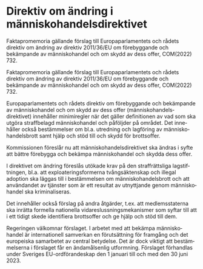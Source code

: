 # Direktiv om ändring i människohandelsdirektivet

Faktapromemoria gällande förslag till Europa­parla­mentets och rådets direktiv om ändring av direktiv 2011/36/EU om före­byggande och bekämpande av människo­handel och om skydd av dess offer, COM(2022) 732.

Faktapromemoria gällande förslag till Europa­parla­mentets och rådets direktiv om ändring av direktiv 2011/36/EU om före­byggande och bekämpande av människo­handel och om skydd av dess offer, COM(2022) 732.

Europaparlamentets och rådets direktiv om förebyggande och bekämpande av människo­handel och om skydd av dess offer (människo­handels­direktivet) inne­håller minimi­regler när det gäller defini­tionen av vad som ska utgöra straff­belagd människo­handel och påföljder på området. Det inne­håller också bestäm­melser om bl.a. utred­ning och lagföring av människo­handels­brott samt hjälp och stöd till och skydd för brottsoffer.

Kommissionen föreslår nu att människo­handels­direktivet ska ändras i syfte att bättre före­bygga och bekämpa människo­handel och skydda dess offer.

I direktivet om ändring föreslås utökade krav på den straff­rätts­liga lag­stif­tningen, bl.a. att exploaterings­formerna tvångs­äktenskap och illegal adoption ska läggas till i bestäm­melsen om människo­handels­brott och att användandet av tjänster som är ett resultat av utnyttjande genom människo­handel ska kriminali­seras.

Det inne­håller också förslag på andra åtgärder, t.ex. att medlems­staterna ska inrätta formella nationella vidare­sluss­nings­mekanismer som syftar till att i ett tidigt skede identi­fiera brotts­offer och ge hjälp och stöd till dem.

Regeringen välkomnar förslaget. I arbetet med att bekämpa människo­handel är inter­nationell sam­verkan en förut­sätt­ning för framgång och det euro­peiska sam­arbetet av central betydelse. Det är dock viktigt att bestäm­melserna i förslaget får en ända­måls­enlig utformning. Förslaget förhandlas under Sveriges EU-ordförande­skap den 1 januari till och med den 30 juni 2023.
